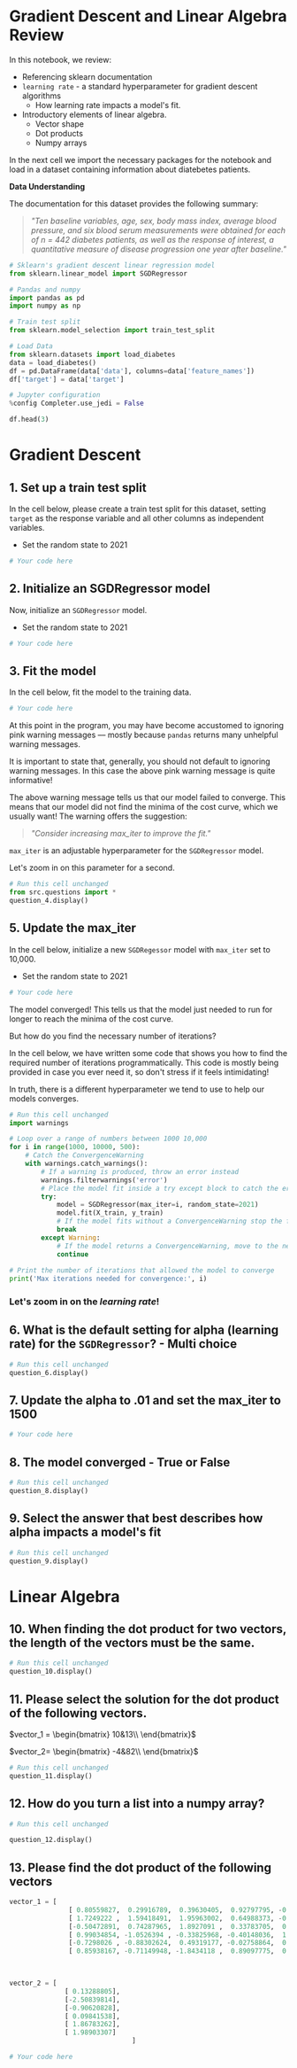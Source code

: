 # Gradient Descent and Linear Algebra Review

In this notebook, we review:
* Referencing sklearn documentation
* `learning rate` - a standard hyperparameter for gradient descent algorithms
    * How learning rate impacts a model's fit.
* Introductory elements of linear algebra.
    * Vector shape
    * Dot products
    * Numpy arrays

In the next cell we import the necessary packages for the notebook and load in a dataset containing information about diatebetes patients. 

**Data Understanding**

The documentation for this dataset provides the following summary:

> *"Ten baseline variables, age, sex, body mass index, average blood
pressure, and six blood serum measurements were obtained for each of n =
442 diabetes patients, as well as the response of interest, a
quantitative measure of disease progression one year after baseline."*


```python
# Sklearn's gradient descent linear regression model
from sklearn.linear_model import SGDRegressor

# Pandas and numpy
import pandas as pd
import numpy as np

# Train test split
from sklearn.model_selection import train_test_split

# Load Data
from sklearn.datasets import load_diabetes
data = load_diabetes()
df = pd.DataFrame(data['data'], columns=data['feature_names'])
df['target'] = data['target']

# Jupyter configuration
%config Completer.use_jedi = False

df.head(3)
```

# Gradient Descent 

## 1. Set up a train test split

In the cell below, please create a train test split for this dataset, setting `target` as the response variable and all other columns as independent variables.
* Set the random state to 2021


```python
# Your code here
```

## 2. Initialize an SGDRegressor model

Now, initialize an `SGDRegressor` model.
* Set the random state to 2021


```python
# Your code here
```

## 3. Fit the model

In the cell below, fit the model to the training data.


```python
# Your code here
```

At this point in the program, you may have become accustomed to ignoring pink warning messages –– mostly because `pandas` returns many unhelpful warning messages. 

It is important to state that, generally, you should not default to ignoring warning messages. In this case the above pink warning message is quite informative!

The above warning message tells us that our model failed to converge. This means that our model did not find the minima of the cost curve, which we usually want! The warning offers the suggestion:
> *"Consider increasing max_iter to improve the fit."*


`max_iter` is an adjustable hyperparameter for the `SGDRegressor` model.

Let's zoom in on this parameter for a second.


```python
# Run this cell unchanged
from src.questions import *
question_4.display()
```

## 5. Update the max_iter

In the cell below, initialize a new `SGDRegessor` model with `max_iter` set to 10,000. 
* Set the random state to 2021


```python
# Your code here
```

The model converged! This tells us that the model just needed to run for longer to reach the minima of the cost curve. 


But how do you find the necessary number of iterations? 

In the cell below, we have written some code that shows you how to find the required number of iterations programmatically. This code is mostly being provided in case you ever need it, so don't stress if it feels intimidating!

In truth, there is a different hyperparameter we tend to use to help our models converges. 


```python
# Run this cell unchanged
import warnings

# Loop over a range of numbers between 1000 10,000
for i in range(1000, 10000, 500):
    # Catch the ConvergenceWarning
    with warnings.catch_warnings():
        # If a warning is produced, throw an error instead
        warnings.filterwarnings('error')
        # Place the model fit inside a try except block to catch the error
        try:
            model = SGDRegressor(max_iter=i, random_state=2021)
            model.fit(X_train, y_train)
            # If the model fits without a ConvergenceWarning stop the for loop
            break
        except Warning:
            # If the model returns a ConvergenceWarning, move to the next iteration.
            continue
            
# Print the number of iterations that allowed the model to converge
print('Max iterations needed for convergence:', i)
```

### Let's zoom in on the *learning rate*!

## 6. What is the default setting for alpha (learning rate) for the `SGDRegressor`? - Multi choice


```python
# Run this cell unchanged
question_6.display()
```

## 7. Update the alpha to .01 and set the max_iter to 1500


```python
# Your code here
```

## 8. The model converged - True or False


```python
# Run this cell unchanged
question_8.display()
```

## 9. Select the answer that best describes how alpha impacts a model's fit


```python
# Run this cell unchanged
question_9.display()
```

# Linear Algebra 

## 10. When finding the dot product for two vectors, the length of the vectors must be the same.


```python
# Run this cell unchanged
question_10.display()
```

## 11. Please select the solution for the dot product of the following vectors.

$vector_1 = \begin{bmatrix} 10&13\\ \end{bmatrix}$

$vector_2= \begin{bmatrix} -4&82\\ \end{bmatrix}$



```python
# Run this cell unchanged
question_11.display()
```

## 12. How do you turn a list into a numpy array?


```python
# Run this cell unchanged

question_12.display()
```

## 13. Please find the dot product of the following vectors


```python
vector_1 = [
               [ 0.80559827,  0.29916789,  0.39630405,  0.92797795, -0.13808099],
               [ 1.7249222 ,  1.59418491,  1.95963002,  0.64988373, -0.08225951],
               [-0.50472891,  0.74287965,  1.8927091 ,  0.33783705,  0.94361808],
               [ 0.99034854, -1.0526394 , -0.33825968, -0.40148036,  1.81821604],
               [-0.7298026 , -0.88302624,  0.49319177, -0.02758864,  0.33430167],
               [ 0.85938167, -0.71149948, -1.8434118 ,  0.89097775,  0.53842254]
                                                                                    ]


vector_2 = [
              [ 0.13288805],
              [-2.50839814],
              [-0.90620828],
              [ 0.09841538],
              [ 1.86783262],
              [ 1.98903307]
                               ]
```


```python
# Your code here
```
